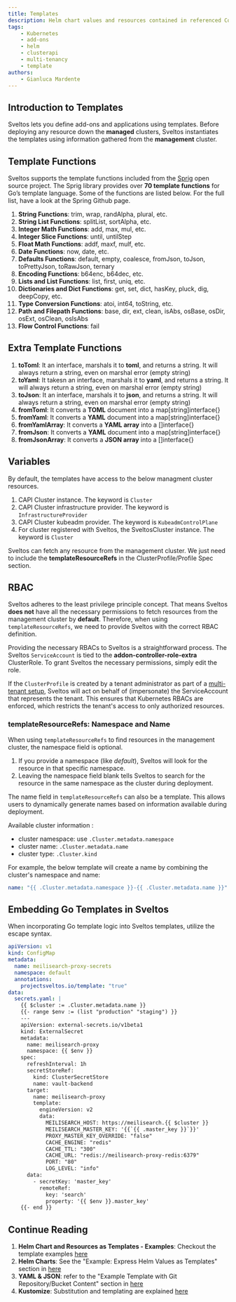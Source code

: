 ```yaml
---
title: Templates
description: Helm chart values and resources contained in referenced ConfigMaps/Secrets can be defined as template. 
tags:
    - Kubernetes
    - add-ons
    - helm
    - clusterapi
    - multi-tenancy
    - template
authors:
    - Gianluca Mardente
---
```


## Introduction to Templates

Sveltos lets you define add-ons and applications using templates. Before deploying any resource down the **managed** clusters, Sveltos instantiates the templates using information gathered from the **management** cluster.

## Template Functions

Sveltos supports the template functions included from the [Sprig](https://masterminds.github.io/sprig/) open source project. The Sprig library provides over **70 template functions** for Go’s template language. Some of the functions are listed below. For the full list, have a look at the Spring Github page.

1. **String Functions**: trim, wrap, randAlpha, plural, etc.
1. **String List Functions**: splitList, sortAlpha, etc.
1. **Integer Math Functions**: add, max, mul, etc.
1. **Integer Slice Functions**: until, untilStep
1. **Float Math Functions**: addf, maxf, mulf, etc.
1. **Date Functions**: now, date, etc.
1. **Defaults Functions**: default, empty, coalesce, fromJson, toJson, toPrettyJson, toRawJson, ternary
1. **Encoding Functions**: b64enc, b64dec, etc.
1. **Lists and List Functions**: list, first, uniq, etc.
1. **Dictionaries and Dict Functions**: get, set, dict, hasKey, pluck, dig, deepCopy, etc.
1. **Type Conversion Functions**: atoi, int64, toString, etc.
1. **Path and Filepath Functions**: base, dir, ext, clean, isAbs, osBase, osDir, osExt, osClean, osIsAbs
1. **Flow Control Functions**: fail

## Extra Template Functions

1. **toToml**: It an interface, marshals it to **toml**, and returns a string. It will always return a string, even on marshal error (empty string)
1. **toYaml**: It takesn an interface, marshals it to **yaml**, and returns a string. It will always return a string, even on marshal error (empty string)
1. **toJson**: It an interface, marshals it to **json**, and returns a string. It will always return a string, even on marshal error (empty string)
1. **fromToml**: It converts a **TOML** document into a map[string]interface{}
1. **fromYaml**: It converts a **YAML** document into a map[string]interface{}
1. **fromYamlArray**: It converts a **YAML array** into a []interface{}
1. **fromJson**: It converts a **YAML** document into a map[string]interface{}
1. **fromJsonArray**: It converts a **JSON array** into a []interface{}

## Variables

By default, the templates have access to the below managment cluster resources.

1. CAPI Cluster instance. The keyword is `Cluster`
2. CAPI Cluster infrastructure provider. The keyword is `InfrastructureProvider`
3. CAPI Cluster kubeadm provider. The keyword is `KubeadmControlPlane` 
4. For cluster registered with Sveltos, the SveltosCluster instance. The keyword is `Cluster` 

Sveltos can fetch any resource from the management cluster. We just need to include the **templateResourceRefs** in the ClusterProfile/Profile Spec section.

## RBAC

Sveltos adheres to the least privilege principle concept. That means Sveltos **does not** have all the necessary permissions to fetch resources from the management cluster by **default**. Therefore, when using `templateResourceRefs`, we need to provide Sveltos with the correct RBAC definition.

Providing the necessary RBACs to Sveltos is a straightforward process. The Sveltos `ServiceAccount` is tied to the **addon-controller-role-extra** ClusterRole. To grant Sveltos the necessary permissions, simply edit the role.

If the `ClusterProfile` is created by a tenant administrator as part of a [multi-tenant setup](../features/multi-tenancy-sharing-cluster.md), Sveltos will act on behalf of (impersonate) the ServiceAccount that represents the tenant. This ensures that Kubernetes RBACs are enforced, which restricts the tenant's access to only authorized resources.

### templateResourceRefs: Namespace and Name

When using `templateResourceRefs` to find resources in the management cluster, the namespace field is optional. 

1. If you provide a namespace (like _default_), Sveltos will look for the resource in that specific namespace.
1. Leaving the namespace field blank tells Sveltos to search for the resource in the same namespace as the cluster during deployment.

The name field in `templateResourceRefs` can also be a template. This allows users to dynamically generate names based on information available during deployment.

Available cluster information :

- cluster namespace: use `.Cluster.metadata.namespace`
- cluster name: `.Cluster.metadata.name` 
- cluster type: `.Cluster.kind` 

For example, the below template will create a name by combining the cluster's namespace and name:

```yaml
name: "{{ .Cluster.metadata.namespace }}-{{ .Cluster.metadata.name }}"
```

## Embedding Go Templates in Sveltos
 
When incorporating Go template logic into Sveltos templates, utilize the escape syntax.

```yaml hl_lines="29"
apiVersion: v1
kind: ConfigMap
metadata:
  name: meilisearch-proxy-secrets
  namespace: default
  annotations:
    projectsveltos.io/template: "true"
data:
  secrets.yaml: |
    {{ $cluster := .Cluster.metadata.name }}
    {{- range $env := (list "production" "staging") }}
    ---
    apiVersion: external-secrets.io/v1beta1
    kind: ExternalSecret
    metadata:
      name: meilisearch-proxy
      namespace: {{ $env }}
    spec:
      refreshInterval: 1h
      secretStoreRef:
        kind: ClusterSecretStore
        name: vault-backend
      target:
        name: meilisearch-proxy
        template:
          engineVersion: v2
          data:
            MEILISEARCH_HOST: https://meilisearch.{{ $cluster }}
            MEILISEARCH_MASTER_KEY: '{{`{{ .master_key }}`}}'
            PROXY_MASTER_KEY_OVERRIDE: "false"
            CACHE_ENGINE: "redis"
            CACHE_TTL: "300"
            CACHE_URL: "redis://meilisearch-proxy-redis:6379"
            PORT: "80"
            LOG_LEVEL: "info"
      data:
        - secretKey: 'master_key'
          remoteRef:
            key: 'search'
            property: '{{ $env }}.master_key'
    {{- end }}
```

## Continue Reading

1. **Helm Chart and Resources as Templates - Examples**: Checkout the template examples [here](../template/template_generic_examples.md)
1. **Helm Charts**: See the "Example: Express Helm Values as Templates" section in [here](../addons/helm_charts.md#example-express-helm-values-as-templates)
1. **YAML & JSON**: refer to the "Example Template with Git Repository/Bucket Content" section in [here](../addons/example_flux_sources.md#example-template-with-git-repositorybucket-content)
1. **Kustomize**: Substitution and templating are explained [here](../addons/kustomize.md#substitution-and-templating)